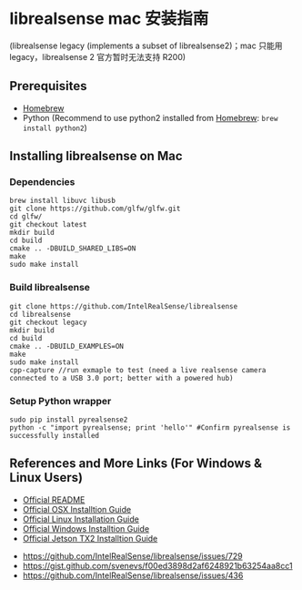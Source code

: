 # librealsense mac 安装指南

(librealsense legacy (implements a subset of librealsense2)；mac 只能用 legacy，librealsense 2 官方暂时无法支持 R200)

## Prerequisites
* [Homebrew](https://brew.sh/)
* Python (Recommend to use python2 installed from [Homebrew](https://brew.sh/): `brew install python2`)

## Installing librealsense on Mac

### Dependencies

```
brew install libuvc libusb
git clone https://github.com/glfw/glfw.git
cd glfw/
git checkout latest
mkdir build
cd build
cmake .. -DBUILD_SHARED_LIBS=ON
make
sudo make install
```

### Build librealsense

```
git clone https://github.com/IntelRealSense/librealsense
cd librealsense
git checkout legacy
mkdir build
cd build
cmake .. -DBUILD_EXAMPLES=ON
make
sudo make install
cpp-capture //run exmaple to test (need a live realsense camera connected to a USB 3.0 port; better with a powered hub)
```

### Setup Python wrapper

```
sudo pip install pyrealsense2
python -c "import pyrealsense; print 'hello'" #Confirm pyrealsense is successfully installed
```

## References and More Links (For Windows & Linux Users)
* [Official README](https://github.com/IntelRealSense/librealsense)
* [Official OSX Installtion Guide](https://github.com/IntelRealSense/librealsense/blob/master/doc/installation_osx.md)
* [Official Linux Installation Guide](https://github.com/IntelRealSense/librealsense/blob/master/doc/installation.md)
* [Official Windows Installtion Guide](https://github.com/IntelRealSense/librealsense/blob/master/doc/installation_windows.md)
* [Official Jetson TX2 Installtion Guide](https://github.com/IntelRealSense/librealsense/blob/master/doc/installation_jetson.md)

- https://github.com/IntelRealSense/librealsense/issues/729
- https://gist.github.com/svenevs/f00ed3898d2af6248921b63254aa8cc1
- https://github.com/IntelRealSense/librealsense/issues/436
